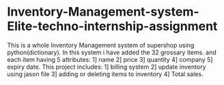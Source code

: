 # Inventory-Management-system-Elite-techno-internship-assignment

This is a whole Inventory Management system of supershop using python(dictionary).
In this system i have added the 32 grossary items. and each item having 5 attributes: 1] name 2] price 3] quantity 4] company 5] expiry date.
This project includes:
1] billing system 2] update inventory using jason file 3] adding or deleting items to inventory 4] Total sales.

